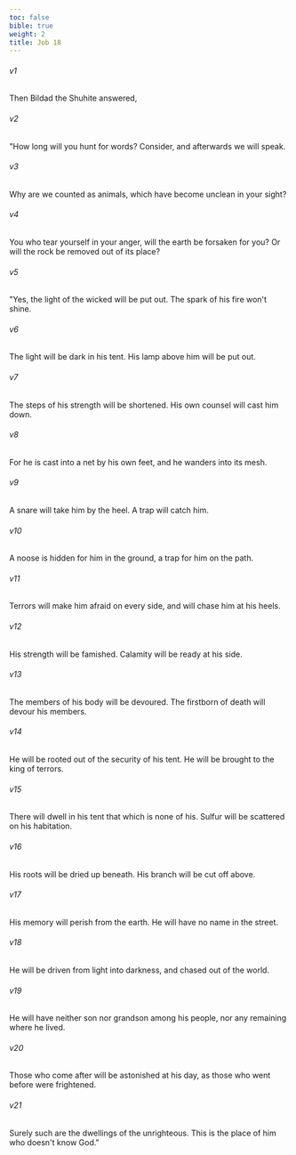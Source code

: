 ```yaml
---
toc: false
bible: true
weight: 2
title: Job 18
---
```




###### v1 
Then Bildad the Shuhite answered, 

###### v2 
"How long will you hunt for words? Consider, and afterwards we will speak. 

###### v3 
Why are we counted as animals, which have become unclean in your sight? 

###### v4 
You who tear yourself in your anger, will the earth be forsaken for you? Or will the rock be removed out of its place? 

###### v5 
"Yes, the light of the wicked will be put out. The spark of his fire won't shine. 

###### v6 
The light will be dark in his tent. His lamp above him will be put out. 

###### v7 
The steps of his strength will be shortened. His own counsel will cast him down. 

###### v8 
For he is cast into a net by his own feet, and he wanders into its mesh. 

###### v9 
A snare will take him by the heel. A trap will catch him. 

###### v10 
A noose is hidden for him in the ground, a trap for him on the path. 

###### v11 
Terrors will make him afraid on every side, and will chase him at his heels. 

###### v12 
His strength will be famished. Calamity will be ready at his side. 

###### v13 
The members of his body will be devoured. The firstborn of death will devour his members. 

###### v14 
He will be rooted out of the security of his tent. He will be brought to the king of terrors. 

###### v15 
There will dwell in his tent that which is none of his. Sulfur will be scattered on his habitation. 

###### v16 
His roots will be dried up beneath. His branch will be cut off above. 

###### v17 
His memory will perish from the earth. He will have no name in the street. 

###### v18 
He will be driven from light into darkness, and chased out of the world. 

###### v19 
He will have neither son nor grandson among his people, nor any remaining where he lived. 

###### v20 
Those who come after will be astonished at his day, as those who went before were frightened. 

###### v21 
Surely such are the dwellings of the unrighteous. This is the place of him who doesn't know God."
